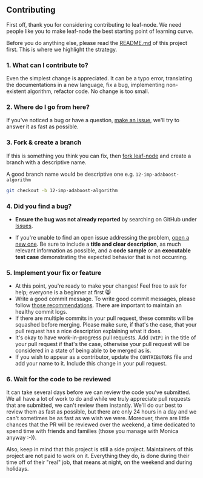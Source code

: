 ## Contributing

First off, thank you for considering contributing to leaf-node. We need people like
you to make leaf-node the best starting point of learning curve.

Before you do anything else, please read the [README.md](README.md) of this project first. This is where we highlight the strategy.

### 1. What can I contribute to?

Even the simplest change is appreciated. It can be a typo error, translating the
documentations in a new language, fix a bug, implementing  non-existent algorithm, refactor code. No change is too small.


### 2. Where do I go from here?

If you've noticed a bug or have a question, [make an issue](https://github.com/amirHossein-Ebrahimi/leaf-node/issues/new),
we'll try to answer it as fast as possible.

### 3. Fork & create a branch

If this is something you think you can fix, then
[fork leaf-node](https://help.github.com/articles/fork-a-repo)
and create a branch with a descriptive name.

A good branch name would be descriptive one e.g. `12-imp-adaboost-algorithm`

```sh
git checkout -b 12-imp-adaboost-algorithm
```

### 4. Did you find a bug?

* **Ensure the bug was not already reported** by searching on GitHub under
[Issues](https://github.com/amirHossein-Ebrahimi/leaf-node/issues).

* If you're unable to find an open issue addressing the problem,
[open a new one](https://github.com/amirHossein-Ebrahimi/leaf-node/issues/new).
Be sure to include a **title and clear description**, as much relevant
information as possible, and a **code sample** or an **executable test case**
demonstrating the expected behavior that is not occurring.

### 5. Implement your fix or feature

* At this point, you're ready to make your changes! Feel free to ask for help;
everyone is a beginner at first :smile_cat:
* Write a good commit message. To write good commit messages, please follow
[those recommendations](http://tbaggery.com/2008/04/19/a-note-about-git-commit-messages.html).
There are important to maintain an healthy commit logs.
* If there are multiple commits in your pull request, these commits will be
squashed before merging. Please make sure, if that's the case, that your pull
request has a nice description explaining what it does.
* It's okay to have work-in-progress pull requests. Add `[WIP]` in the title of
your pull request if that's the case, otherwise your pull request will be
considered in a state of being able to be merged as is.
* If you wish to appear as a contributor, update the `CONTRIBUTORS` file and
add your name to it. Include this change in your pull request.

### 6. Wait for the code to be reviewed

It can take several days before we can review the code you've submitted. We
all have a lot of work to do and while we truly appreciate pull requests that
are submitted, we can't review them instantly. We'll do our best to review
them as fast as possible, but there are only 24 hours in a day and we can't
sometimes be as fast as we wish we were. Moreover, there are little chances that
the PR will be reviewed over the weekend, a time dedicated to spend time with
friends and families (those you manage with Monica anyway :-)).

Also, keep in mind that this project is still a side project. Maintainers of
this project are not paid to work on it. Everything they do, is done during
their time off of their "real" job, that means at night, on the weekend and
during holidays.



